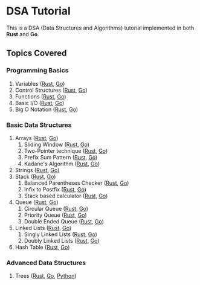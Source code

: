 # DSA Tutorial

This is a DSA (Data Structures and Algorithms) tutorial implemented in both **Rust** and **Go**.

## Topics Covered

### Programming Basics

1. Variables ([Rust](./rust/src/_01_programming_basics/_01_variables.rs), [Go](./go/1_programingBasics/1_variables.go))
2. Control Structures ([Rust](./rust/src/_01_programming_basics/_02_control_structures.rs), [Go](./go/1_programingBasics/2_controlStructures.go))
3. Functions ([Rust](./rust/src/_01_programming_basics/_03_functions.rs), [Go](./go/1_programingBasics/3_functions.go))
4. Basic I/O ([Rust](./rust/src/_01_programming_basics/_04_basic_io.rs), [Go](./go/1_programingBasics/4_basicIO.go))
5. Big O Notation ([Rust](./rust/src/_01_programming_basics/_05_big_o_notation), [Go](./go/1_programingBasics/5_bigONotation))

### Basic Data Structures

1. Arrays ([Rust](./rust/src/_02_basic_data_structures/_01_arrays/_01_arrays.rs), [Go](./go/2_basicDataStructures/1_arrays/1_arrays.go))
   1. Sliding Window ([Rust](./rust/src/_02_basic_data_structures/_01_arrays/_02_advanced_patterns/_01_sliding_window.rs), [Go](./go/2_basicDataStructures/1_arrays/2_advancedPatterns/1_slidingWindow.go))
   2. Two-Pointer technique ([Rust](./rust/src/_02_basic_data_structures/_01_arrays/_02_advanced_patterns/_02_two_pointers.rs), [Go](./go/2_basicDataStructures/1_arrays/2_advancedPatterns/2_twoPointers.go))
   3. Prefix Sum Pattern ([Rust](./rust/src/_02_basic_data_structures/_01_arrays/_02_advanced_patterns/_03_prefix_sum.rs), [Go](./go/2_basicDataStructures/1_arrays/2_advancedPatterns/3_prefixSum.go))
   4. Kadane's Algorithm ([Rust](./rust/src/_02_basic_data_structures/_01_arrays/_02_advanced_patterns/_04_kadane_algorithm.rs), [Go](./go/2_basicDataStructures/1_arrays/2_advancedPatterns/4_kadaneAlgorithm.go))
2. Strings ([Rust](./rust/src/_02_basic_data_structures/_02_strings/_01_strings.rs), [Go](./go/2_basicDataStructures/2_strings/1_strings.go))
3. Stack ([Rust](./rust/src/_02_basic_data_structures/_03_stack/_01_stack.rs), [Go](./go/2_basicDataStructures/3_stack/1_stack.go))
   1. Balanced Parentheses Checker ([Rust](./rust/src/_02_basic_data_structures/_03_stack/_02_advanced_patterns/_01_balanced_parentheses.rs), [Go](./go/2_basicDataStructures/3_stack/2_advancedPatterns/1_balancedParentheses.go))
   2. Infix to Postfix ([Rust](./rust/src/_02_basic_data_structures/_03_stack/_02_advanced_patterns/_02_infix_to_postfix.rs), [Go](./go/2_basicDataStructures/3_stack/2_advancedPatterns/2_infixToPostfix.go))
   3. Stack based calculator ([Rust](./rust/src/_02_basic_data_structures/_03_stack/_02_advanced_patterns/_03_stack_calculator.rs), [Go](./go/2_basicDataStructures/3_stack/2_advancedPatterns/3_stackCalculator.go))
4. Queue ([Rust](./rust/src/_02_basic_data_structures/_04_queue/_01_queue.rs), [Go](./go/2_basicDataStructures/4_queue/1_queue.go))
   1. Circular Queue ([Rust](./rust/src/_02_basic_data_structures/_04_queue/_02_advanced_patterns/_01_circular_queue.rs), [Go](./go/2_basicDataStructures/4_queue/2_advancedPatterns/1_circularQueue.go))
   2. Priority Queue ([Rust](./rust/src/_02_basic_data_structures/_04_queue/_02_advanced_patterns/_02_priority_queue.rs), [Go](./go/2_basicDataStructures/4_queue/2_advancedPatterns/2_priorityQueue.go))
   3. Double Ended Queue ([Rust](./rust/src/_02_basic_data_structures/_04_queue/_02_advanced_patterns/_03_double_ended_queue.rs), [Go](./go/2_basicDataStructures/4_queue/2_advancedPatterns/3_doubleEnded.go))
5. Linked Lists ([Rust](./rust/src/_02_basic_data_structures/_05_linked_lists/), [Go](./go/2_basicDataStructures/5_linkedLists/))
   1. Singly Linked Lists ([Rust](./rust/src/_02_basic_data_structures/_05_linked_lists/_01_single_linked_list.rs), [Go](go/2_basicDataStructures/5_linkedLists/1_singleLinkedLists.go))
   2. Doubly Linked Lists ([Rust](./rust/src/_02_basic_data_structures/_05_linked_lists/_02_double_linked_list.rs), [Go](go/2_basicDataStructures/5_linkedLists/2_doubleLinkedLists.go))
6. Hash Table ([Rust](./rust/src/_02_basic_data_structures/_06_hash_table/_01_basic_hash.rs), [Go](./go/2_basicDataStructures/6_hashTable/1_basicHash.go))

### Advanced Data Structures

1. Trees ([Rust](./rust/src/_03_advanced_data_structures/_01_trees/_01_basic.rs), [Go](./go/3_advancedDataStructures/1_trees/1_basic.go), [Python](./python/3_advanced_data_strutures/trees/1_basic.py))
